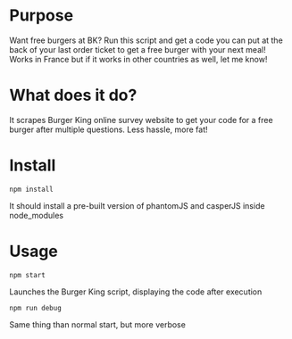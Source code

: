 # Purpose

Want free burgers at BK? Run this script and get a code you can put at the back of your last order ticket to get a free burger with your next meal! Works in France but if it works in other countries as well, let me know!

# What does it do?

It scrapes Burger King online survey website to get your code for a free burger after multiple questions. Less hassle, more fat!


# Install

```
npm install
```
It should install a pre-built version of phantomJS and casperJS inside node_modules

# Usage

```
npm start
```
Launches the Burger King script, displaying the code after execution


```
npm run debug
```
Same thing than normal start, but more verbose